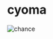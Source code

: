 # cyoma
![chance](http://m.mlb.com/images/5/3/2/171204532/040816_clecws_chance_closeup_lo_syxpgpcu.gif)
